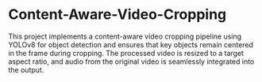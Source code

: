 # Content-Aware-Video-Cropping
This project implements a content-aware video cropping pipeline using YOLOv8 for object detection and ensures that key objects remain centered in the frame during cropping. The processed video is resized to a target aspect ratio, and audio from the original video is seamlessly integrated into the output.
